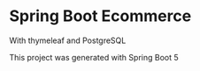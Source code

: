 # Spring Boot Ecommerce 
With thymeleaf and PostgreSQL

This project was generated with Spring Boot 5


